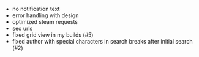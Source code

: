 - no notification text
- error handling with design
- optimized steam requests
- seo urls
- fixed grid view in my builds (#5)
- fixed author with special characters in search breaks after initial search (#2)